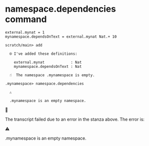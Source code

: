 # namespace.dependencies command

```unison
external.mynat = 1
mynamespace.dependsOnText = external.mynat Nat.+ 10
```

```ucm
scratch/main> add

  ⍟ I've added these definitions:
  
    external.mynat            : Nat
    mynamespace.dependsOnText : Nat

  ☝️  The namespace .mynamespace is empty.

.mynamespace> namespace.dependencies

  ⚠️
  
  .mynamespace is an empty namespace.

```



🛑

The transcript failed due to an error in the stanza above. The error is:


  ⚠️
  
  .mynamespace is an empty namespace.

